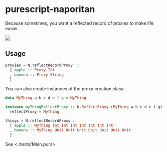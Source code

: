 # purescript-naporitan

Because sometimes, you want a reflected record of proxies to make life easier.

![](https://i.imgur.com/Oy0GJqf.jpg)

## Usage

```purs
proxies = N.reflectRecordProxy ::
  { apple :: Proxy Int
  , banana :: Proxy String
  }
```

You can also create instances of the proxy creation class:

```purs
data MyThing a b c d e f g = MyThing

instance myThingReflectProxy :: N.ReflectProxy (MyThing a b c d e f g) where
  reflectProxy = MyThing

things = N.reflectRecordProxy ::
  { apple :: MyThing Int Int Int Int Int Int Int
  , banana :: MyThing Unit Unit Unit Unit Unit Unit Unit
  }
```

See <./tests/Main.purs>
